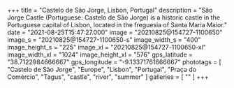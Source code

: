 +++
title = "Castelo de São Jorge, Lisbon, Portugal"
description = "São Jorge Castle (Portuguese: Castelo de São Jorge) is a historic castle in the Portuguese capital of Lisbon, located in the freguesia of Santa Maria Maior."
date = "2021-08-25T15:47:27.000"
image = "20210825@154727-1100650"
image_s = "20210825@154727-1100650-s"
image_width_s = "400"
image_height_s = "225"
image_xl = "20210825@154727-1100650-xl"
image_width_xl = "1024"
image_height_xl = "576"
gps_latitude = "38.7122984666667"
gps_longitude = "-9.13371761666667"
phototags = [ "Castelo de São Jorge", "Europe", "Lisbon", "Portugal", "Praça do Comércio", "Tagus", "castle", "river", "summer" ]
galleries = [ "" ]
+++
